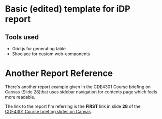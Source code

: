 # Basic (edited) template for iDP report

## Tools used
- Grid.js for generating table
- Shoelace for custom web-components

# Another Report Reference
There's another report example given in the CDE4301 Course briefing on Canvas (Slide 28)that uses sidebar navigation for contents page which feels more readable. <br>

The link to the report I'm referring is the **FIRST** link in slide **28** of the [CDE4301 Course briefing slides on Canvas](https://canvas.nus.edu.sg/courses/77869/files?preview=6996665).